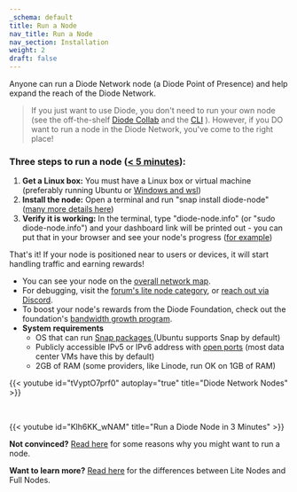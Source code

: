 ```yaml
---
_schema: default
title: Run a Node
nav_title: Run a Node
nav_section: Installation
weight: 2
draft: false
---
```

Anyone can run a Diode Network node (a Diode Point of Presence) and help expand the reach of the Diode Network.

> If you just want to use Diode, you don't need to run your own node (see the off-the-shelf [Diode Collab](https://diode.io/solutions/app) and the [CLI](https://diode.io/solutions/cli) ). However, if you DO want to run a node in the Diode Network, you've come to the right place!

### Three steps to run a node (<a href="https://medium.com/@hansrempel_27543/first-deployment-of-a-diode-node-48c8a18f8e2d" target="_blank" rel="noopener">&lt; 5 minutes</a>):

1. **Get a Linux box:** You must have a Linux box or virtual machine (preferably running Ubuntu or <a href="https://forum.diode.io/t/lite-node-installation/33/3?u=hansr77" target="_blank" rel="noopener">Windows and wsl</a>)
2. **Install the node:** Open a terminal and run "snap install diode-node" (<a href="https://forum.diode.io/t/lite-node-installation/33" target="_blank" rel="noopener">many more details here</a>)
3. **Verify it is working:** In the terminal, type "diode-node.info" (or "sudo diode-node.info") and your dashboard link will be printed out - you can put that in your browser and see your node's progress (<a href="https://diode.io/network/#/node/0x8f7d822ab91370880c9a0d5c467653a456a3f165" target="_blank" rel="noopener">for example</a>)

That's it!  If your node is positioned near to users or devices, it will start handling traffic and earning rewards!

* You can see your node on the <a href="https://diode.io/network" target="_blank" rel="noopener">overall network map</a>.
* For debugging, visit the <a href="https://forum.diode.io/c/lite-node-category/7" target="_blank" rel="noopener">forum's lite node category</a>, or <a href="https://discord.gg/qdGCAKJdHs" target="_blank" rel="noopener">reach out via Discord</a>.
* To boost your node's rewards from the Diode Foundation, check out the foundation's <a href="https://diode.foundation/docs/programs/bandwidth_growth_program.html" target="_blank" rel="noopener">bandwidth growth program</a>.
* **System requirements**
  * OS that can run <a href="https://snapcraft.io/" target="_blank" rel="noopener">Snap packages </a>(Ubuntu supports Snap by default)
  * Publicly accessible IPv5 or IPv6 address with <a href="https://forum.diode.io/t/lite-node-ports/80" target="_blank" rel="noopener">open ports</a> (most data center VMs have this by default)
  * 2GB of RAM (some providers, like Linode, run OK on 1GB of RAM)

{{< youtube id="tVyptO7prf0" autoplay="true" title="Diode Network Nodes" >}}

&nbsp;

{{< youtube id="Klh6KK_wNAM" title="Run a Diode Node in 3 Minutes" >}}

**Not convinced?** [Read here](/docs/faq/why-host-a-node/) for some reasons why you might want to run a node.

**Want to learn more?** [Read here](https://network.docs.diode.io/docs/features/lite-nodes-vs-full-nodes/) for the differences between Lite Nodes and Full Nodes.